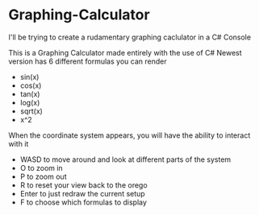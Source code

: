 # Graphing-Calculator
I'll be trying to create a rudamentary graphing caclulator in a C# Console

This is a Graphing Calculator made entirely with the use of C#
Newest version has 6 different formulas you can render
- sin(x)
- cos(x)
- tan(x)
- log(x)
- sqrt(x)
- x^2

When the coordinate system appears, you will have the ability to interact with it
- WASD to move around and look at different parts of the system
- O to zoom in
- P to zoom out
- R to reset your view back to the orego
- Enter to just redraw the current setup
- F to choose which formulas to display